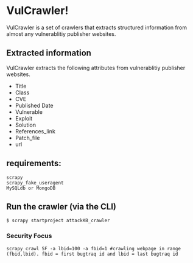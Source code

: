 # VulCrawler!

VulCrawler is a set of crawlers that extracts structured information from almost any vulnerablitiy publisher websites.

## Extracted information

VulCrawler extracts the following attributes from vulnerablitiy publisher websites.

* Title
* Class
* CVE
* Published Date
* Vulnerable
* Exploit
* Solution
* References_link
* Patch_file
* url

## requirements:
```
scrapy
scrapy_fake_useragent
MySQLdb or MongoDB
```

## Run the crawler (via the CLI)

```
$ scrapy startproject attackKB_crawler
```
### Security Focus
```
scrapy crawl SF -a lbid=100 -a fbid=1 #crawling webpage in range (fbid,lbid). fbid = first bugtraq id and lbid = last bugtraq id
```

